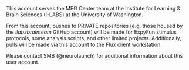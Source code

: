 This account serves the MEG Center team at the Institute for Learning & Brain Sciences (I-LABS) at the University of Washington.

From this account, pushes to PRIVATE repositories (e.g. those housed by the _ilabsbrainteam_ GitHub account) will be made
for ExpyFun stimulus protocols, some analysis scripts, and other limited projects. Additionally, pulls will be made via this account
to the Flux client workstation.

Please contact SMB (@neurolaunch) for additional information about this user account.

